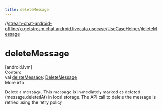 ```yaml
---
title: deleteMessage
---
```

//[stream-chat-android-offline](../../../index.md)/[io.getstream.chat.android.livedata.usecase](../index.md)/[UseCaseHelper](index.md)/[deleteMessage](deleteMessage.md)



# deleteMessage  
[androidJvm]  
Content  
val [deleteMessage](deleteMessage.md): [DeleteMessage](../DeleteMessage/index.md)  
More info  


Delete a message. This message is immediately marked as deleted (message.deletedAt) in local storage. The API call to delete the message is retried using the retry policy

  



